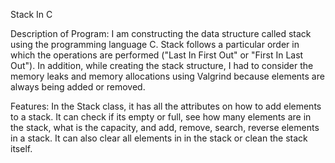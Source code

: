 Stack In C

Description of Program: I am constructing the data structure called
stack using the programming language C. Stack follows a particular order in 
which the operations are performed ("Last In First Out" or 
"First In Last Out"). In addition, while creating the stack structure, I had
to consider the memory leaks and memory allocations using Valgrind because
elements are always being added or removed.

Features: In the Stack class, it has all the attributes on how to add
elements to a stack. It can check if its empty or full, see how many elements
are in the stack, what is the capacity, and add, remove, search, reverse
elements in a stack. It can also clear all elements in in the stack or clean
the stack itself.
